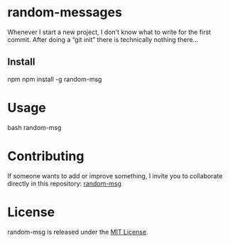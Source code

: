 
# random-messages

Whenever I start a new project, I don't know what to write for the first commit. After doing a “git init” there is technically nothing there...

## Install

npm
npm install -g random-msg


# Usage

bash
random-msg


# Contributing
If someone wants to add or improve something, I invite you to collaborate directly in this repository: [random-msg](https://github.com/platzi/npm-random-msg)

# License
random-msg is released under the [MIT License](https://opensource.org/licenses/MIT).

